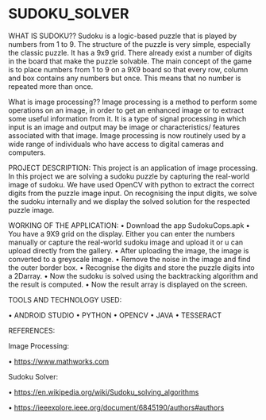 # SUDOKU_SOLVER
WHAT IS SUDOKU??
Sudoku is a logic-based puzzle that is played by numbers from 1 to 9. The structure of the puzzle is very simple, especially the classic puzzle. It has a 9x9 grid. There already exist a number of digits in the board that make the puzzle solvable. The main concept of the game is to place numbers from 1 to 9 on a 9X9 board so that every row, column and box contains any numbers but once. This means that no number is repeated more than once.


What is image processing??
Image processing is a method to perform some operations on an image, in order to get an enhanced image or to extract some useful information from it. It is a type of signal processing in which input is an image and output may be image or characteristics/ features associated with that image. Image processing is now routinely used by a wide range of individuals who have access to digital cameras and computers. 


PROJECT DESCRIPTION: This project is an application of image processing. In this project we are solving a sudoku puzzle by capturing the real-world image of sudoku. We have used OpenCV with python to extract the correct digits from the puzzle image input. On recognising the input digits, we solve the sudoku internally and we display the solved solution for the respected puzzle image.


WORKING OF THE APPLICATION:
•	Download the app SudokuCops.apk
•	You have a 9X9 grid on the display. Either you can enter the numbers manually or capture the real-world sudoku image and upload it or u can upload directly from the gallery.
•	After uploading the image, the image is converted to a greyscale image.
•	Remove the noise in the image and find the outer border box.
•	Recognise the digits and store the puzzle digits into a 2Darray.
•	Now the sudoku is solved using the backtracking algorithm and the result is computed.
•	Now the result array is displayed on the screen.


TOOLS AND TECHNOLOGY USED:

•	ANDROID STUDIO
•	PYTHON
•	OPENCV
•	JAVA
•	TESSERACT


REFERENCES:

Image Processing:

•	https://www.mathworks.com

Sudoku Solver:

•	https://en.wikipedia.org/wiki/Sudoku_solving_algorithms

•	https://ieeexplore.ieee.org/document/6845190/authors#authors
